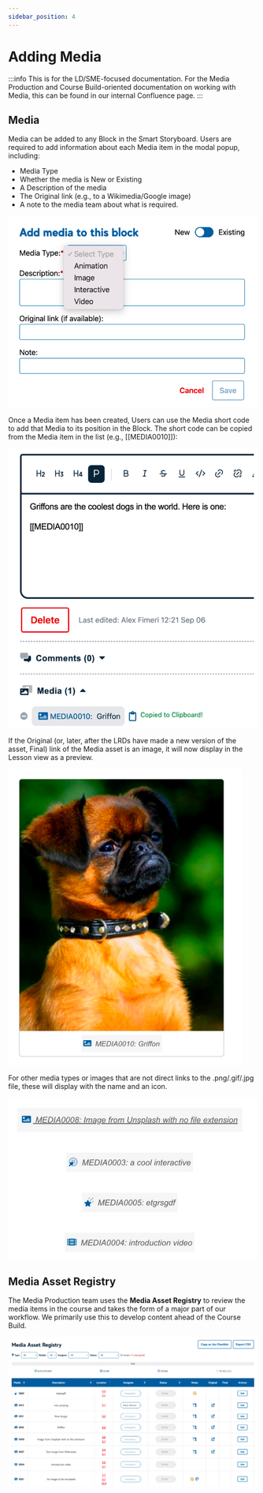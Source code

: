 ```yaml
---
sidebar_position: 4
---
```


# Adding Media
:::info
This is for the LD/SME-focused documentation. For the Media Production and Course Build-oriented documentation on working with Media, this can be found in our internal Confluence page.
:::

## Media

Media can be added to any Block in the Smart Storyboard. Users are required to add information about each Media item in the modal popup, including:

- Media Type
- Whether the media is New or Existing
- A Description of the media
- The Original link (e.g., to a Wikimedia/Google image)
- A note to the media team about what is required.

<div style={{textAlign: 'center'}}>

![img_27.png](img/img_27.png)

</div>

Once a Media item has been created, Users can use the Media short code to add that Media to its position in the Block. The short code can be copied from the Media item in the list (e.g., [[MEDIA0010]]):

<div style={{textAlign: 'center'}}>

![img_26.png](img/img_26.png)

</div>


If the Original (or, later, after the LRDs have made a new version of the asset, Final) link of the Media asset is an image, it will now display in the Lesson view as a preview.

<div style={{textAlign: 'center'}}>

![img_25.png](img/img_25.png)

</div>

For other media types or images that are not direct links to the .png/.gif/.jpg file, these will display with the name and an icon.


<div style={{textAlign: 'center'}}>

![img_24.png](img/img_24.png)

</div>


## Media Asset Registry

The Media Production team uses the **Media Asset Registry** to review the media items in the course and takes the form of a major part of our workflow. We primarily use this to develop content ahead of the Course Build.

<div style={{textAlign: 'center'}}>

![img_23.png](img/img_23.png)

</div>

